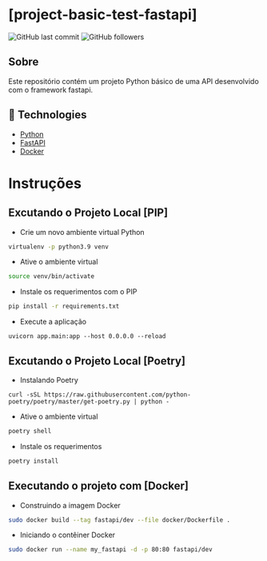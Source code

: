 # [project-basic-test-fastapi]

![GitHub last commit](https://img.shields.io/github/last-commit/FernandoCelmer/project-basic-test-fastapi)
![GitHub followers](https://img.shields.io/github/followers/FernandoCelmer?label=Fernando%20Celmer&style=social)

## Sobre
Este repositório contém um projeto Python básico de uma API desenvolvido com o framework fastapi.

## 🚀 Technologies

- [Python](https://www.python.org/) 
- [FastAPI](https://fastapi.tiangolo.com/)
- [Docker](https://docs.docker.com/)

# Instruções
## Excutando o Projeto Local [PIP]

 - Crie um novo ambiente virtual Python
```bash
virtualenv -p python3.9 venv
```
 - Ative o ambiente virtual
```bash
source venv/bin/activate
```
 - Instale os requerimentos com o PIP
```bash
pip install -r requirements.txt
```
 - Execute a aplicação
```
uvicorn app.main:app --host 0.0.0.0 --reload
```
## Excutando o Projeto Local [Poetry]
 - Instalando Poetry
 ```
 curl -sSL https://raw.githubusercontent.com/python-poetry/poetry/master/get-poetry.py | python -
 ```

  - Ative o ambiente virtual
```bash
poetry shell
```
 - Instale os requerimentos
```bash
poetry install
```

## Executando o projeto com [Docker]

 - Construindo a imagem Docker

```bash
sudo docker build --tag fastapi/dev --file docker/Dockerfile .
```

 - Iniciando o contêiner Docker

```bash
sudo docker run --name my_fastapi -d -p 80:80 fastapi/dev
```
